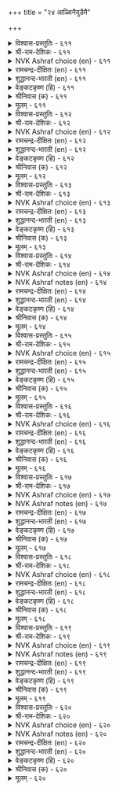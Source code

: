 +++
title = "२४ आळ्विनैयुडैमै"

+++

<details><summary>विश्वास-प्रस्तुतिः - ६११</summary>

अरुमै उडैत्तॆऩ्ऱु असावामै वेण्डुम्  
पॆरुमै मुयऱ्सि तरुम्। ६११  
</details>

<details><summary>श्री-राम-देशिकः - ६११</summary>

अधिकारः ६२. प्रयत्नशीलत्वम्  
साध्यमिदमित्येतां मतिं त्यक्त्वा प्रयत्यताम् ।  
स एव यत्नस्ते दद्यात् बलं कार्यसमापने ॥ ६११॥
</details>

<details><summary>NVK Ashraf choice (en) - ६११</summary>

०६११  
Do not give up saying "It is impossible".  
Effort will overcome.  
(P.S. Sundaram)  
</details>

<details><summary>रामचन्द्र-दीक्षितः (en) - ६११</summary>

611\. arumai uṭaittu eṉṟu acāvāmai vēṇṭum;  
perumai muyaṟci tarum.

611\. “Do not give up (your task) saying ‘O’ It is very difficult." The art of doing it comes of exertion.  
</details>

<details><summary>शुद्धानन्द-भारती (en) - ६११</summary>

1\. அருமை உடைத்தென்று அசாவாமை வேண்டும்  
பெருமை முயற்சி தரும்.  
Feel not frustrate saying "Tis hard".  
Who tries attains striving's reward.        611  
</details>

<details><summary>वेङ्कटकृष्ण (हि) - ६११</summary>

611
दुष्कर यह यों समझकर, होना नहीं निरास ।  
जानो योग्य महानता, देगा सतत प्रयास ॥
</details>

<details><summary>श्रीनिवास (क) - ६११</summary>

611. इदु मुगिसलु कष्टसाध्यवादुदु ऎन्दु अधीरतॆगॊळगागबारदु; प्रयत्नदिन्द हिरिमॆयु लइसुत्तदॆ.

</details>

<details><summary>मूलम् - ६११</summary>

अरुमै उडैत्तॆऩ्ऱु असावामै वेण्डुम्  
पॆरुमै मुयऱ्सि तरुम्। ६११  
</details>

<details><summary>विश्वास-प्रस्तुतिः - ६१२</summary>

विऩैक्कण् विऩैगॆडल् ओम्बल् विऩैक्कुऱै  
तीर्न्दारिऩ् तीर्न्दऩ्ऱु उलगु। ६१२  
</details>

<details><summary>श्री-राम-देशिकः - ६१२</summary>

जहाति तं नरं लोको यः कर्तव्यं परित्यजेत् ।  
तस्मात् प्रयत्नशून्यत्वं मुञ्च कर्तव्यकर्मसु ॥ ६१२॥
</details>

<details><summary>NVK Ashraf choice (en) - ६१२</summary>

०६१२  
Leave no task incomplete,  
For the world gives up those who give up. *  
(P.S. Sundaram)  
</details>

<details><summary>रामचन्द्र-दीक्षितः (en) - ६१२</summary>

612\. viṉaikkaṇ viṉaikeṭal ōmpal-viṉaik kuṟai  
tīrntāriṉ tīrntaṉṟu, ulaku!.

612\. Do not give up your task in the middle; for the world will abandon those who leave their task unfinished.  
</details>

<details><summary>शुद्धानन्द-भारती (en) - ६१२</summary>

2\. வினைக்கண் வினைகெடல் ஓம்பல் வினைக்குறை  
தீர்ந்தாரின் தீர்ந்தன்று உலகு.  
In doing work don't break and shirk  
The world will quit who quits his work.        612  
</details>

<details><summary>वेङ्कटकृष्ण (हि) - ६१२</summary>

612
ढीला पड़ना यत्न में, कर दो बिलकुल त्याग ।  
त्यागेंगे जो यत्न को, उन्हें करे जग त्याग ॥
</details>

<details><summary>श्रीनिवास (क) - ६१२</summary>

612. कॆलसवन्नु पूर्तिमाडदॆ अर्धदल्लि कैबिट्टवरन्नु लोकवू कैबिडुवुदु; अदरिन्द हिडिद कॆलसदल्लि बरुव
ऎडरुतॊडरुगळन्नू लक्ष्यदल्लिट्टुकॊळ्ळबेकु.

</details>

<details><summary>मूलम् - ६१२</summary>

विऩैक्कण् विऩैगॆडल् ओम्बल् विऩैक्कुऱै  
तीर्न्दारिऩ् तीर्न्दऩ्ऱु उलगु। ६१२  
</details>

<details><summary>विश्वास-प्रस्तुतिः - ६१३</summary>

ताळाण्मै ऎऩ्ऩुम् तगैमैक्कण् तङ्गिऱ्ऱे  
वेळाण्मै ऎऩ्ऩुञ् जॆरुक्कु। ६१३  
</details>

<details><summary>श्री-राम-देशिकः - ६१३</summary>

परोपकरणे बुद्धिस्तेषामेव प्रवर्तते ।  
अकुण्ठितप्रयत्नारव्यगुणेन सहितास्तु ये ॥ ६१३॥
</details>

<details><summary>NVK Ashraf choice (en) - ६१३</summary>

०६१३  
The pride of being a philanthropist belongs to those  
Who have that quality called perseverance. * 
(G. Vanmikanathan)  
</details>

<details><summary>रामचन्द्र-दीक्षितः (en) - ६१३</summary>

613\. tāḷāṇmai eṉṉum takaimaikkaṇ taṅkiṟṟē-  
vēḷāṇmai eṉṉum cerukku.

613\. The greatness which consists in helping others dwells in the virtue of persevering effort.  
</details>

<details><summary>शुद्धानन्द-भारती (en) - ६१३</summary>

3\. தாளாண்மை என்னும் தகைமைக்கண் தங்கிற்றே  
வேளாண்மை என்னுஞ் செருக்கு.  
On excellence of industry  
Depends magnanimous bounty.        613  
</details>

<details><summary>वेङ्कटकृष्ण (हि) - ६१३</summary>

613
यत्नशीलता जो रही, उत्तम गुणस्वरूप ।  
उसपर स्थित है श्रेष्ठता, परोपकार स्वरूप ॥
</details>

<details><summary>श्रीनिवास (क) - ६१३</summary>

613. परोपकारवॆन्नुव सिरियु, मानुष प्रयत्नवॆन्नुव हिरिय गुणदल्लि नॆलसिरुवुदु.

</details>

<details><summary>मूलम् - ६१३</summary>

ताळाण्मै ऎऩ्ऩुम् तगैमैक्कण् तङ्गिऱ्ऱे  
वेळाण्मै ऎऩ्ऩुञ् जॆरुक्कु। ६१३  
</details>

<details><summary>विश्वास-प्रस्तुतिः - ६१४</summary>

ताळाण्मै इल्लादाऩ् वेळाण्मै पेडिगै  
वाळाण्मै पोलक् कॆडुम्। ६१४  
</details>

<details><summary>श्री-राम-देशिकः - ६१४</summary>

परोपकारं कर्तुं न शक्नुयाद्यत्नवर्जितः ।  
करवर्तिकृपाणोऽपि भीरुः किं कर्तुमर्हति ॥ ६१४॥
</details>

<details><summary>NVK Ashraf choice (en) - ६१४</summary>

०६१४  
The liberality of the indolent man will not endure,  
Like a sword in eunuch's hand.*  
(V.V.S. Aiyar)  
</details>

<details><summary>NVK Ashraf notes (en) - ६१४</summary>

६१४. Valluvar has used this simile of “sword in eunuch’s hand” at least thrice in the Kural. In ७२६ he asks “What use is a sword to cowards and books to those who fear assembly?” * ((P.S. Sundaram), (N.V.K. Ashraf)). And in ७२७, he says “As a sword to a eunuch before his foes, is the learning to one who fears assembly.” * ((G.U. Pope), (V.V.S. Aiyar))
</details>

<details><summary>रामचन्द्र-दीक्षितः (en) - ६१४</summary>

614\. tāḷāṇmai illātāṉ vēḷāṇmai, pēṭi kai  
vāḷ āṇmai pōla, keṭum.

614\. The service of one with no persevering effort is vain like the sword wielded by a hermaphrodite.  
</details>

<details><summary>शुद्धानन्द-भारती (en) - ६१४</summary>

4\. தாளாண்மை இல்லாதான் வேளாண்மை பேடிகை  
வாளாண்மை போலக் கெடும்.  
Bounty of man who never strives  
Like sword in eunuch's hand it fails.        614  
</details>

<details><summary>वेङ्कटकृष्ण (हि) - ६१४</summary>

614
यों है उद्यमरहित का, करना परोपकार ।  
कोई कायर व्यर्थ ज्यों, चला रहा तलवार ॥
</details>

<details><summary>श्रीनिवास (क) - ६१४</summary>

614. मनुष्य प्रयत्नविल्लदवन परोपकारवु, हेडियु कैयल्लि कत्ति हिडिदु बल्लाळ्तनवन्नु तोरिदन्तॆ
व्यर्थवागुवुदु.

</details>

<details><summary>मूलम् - ६१४</summary>

ताळाण्मै इल्लादाऩ् वेळाण्मै पेडिगै  
वाळाण्मै पोलक् कॆडुम्। ६१४  
</details>

<details><summary>विश्वास-प्रस्तुतिः - ६१५</summary>

इऩ्पम् विऴैयाऩ् विऩैविऴैवाऩ् तऩ्केळिर्  
तुऩ्पम् तुडैत्तूऩ्ऱुम् तूण्। ६१५  
</details>

<details><summary>श्री-राम-देशिकः - ६१५</summary>

यः सुखेच्छां परित्यज्य कर्मण्येव कृतादर्ः ।  
स तु स्वीयजनक्लेशं वारयेत् स्तम्भतां गतः ॥ ६१५॥
</details>

<details><summary>NVK Ashraf choice (en) - ६१५</summary>

०६१५  
A pillar of comfort to his friends is he  
Who scorns delight and loves labour. *  
(P.S. Sundaram)  
</details>

<details><summary>रामचन्द्र-दीक्षितः (en) - ६१५</summary>

615\. iṉpam viḻaiyāṉ, viṉai viḻaivāṉ taṉ kēḷir  
tuṉpam tuṭaittu ūṉṟum tūṇ.

615\. One who does not seek pleasure but delights in work will be a pillar of support to one’s relatives in their sorrow.  
</details>

<details><summary>शुद्धानन्द-भारती (en) - ६१५</summary>

5\. இன்பம் விழையான் வினைவிழைவான் தன்கேளிர்  
துன்பம் துடைத்தூன்றும் தூண்.  
Work who likes and not pleasure  
Wipes grief of friends, pillar secure.        615  
</details>

<details><summary>वेङ्कटकृष्ण (हि) - ६१५</summary>

615
जिसे न सुख की चाह है, कर्म-पूर्ति है चाह ।  
स्तंभ बने वह थामता, मिटा बन्धुजन-आह ॥
</details>

<details><summary>श्रीनिवास (क) - ६१५</summary>

615. तन्न सुखवन्नु बयसदॆ, कैकॊण्ड कॆलसवन्नु प्रीतिसुववनु तन्न बन्धुगळ सङ्कटवन्नु तॊडॆदु हाकलु ताळिनिल्लुव
आधार कम्बवागुवनु.

</details>

<details><summary>मूलम् - ६१५</summary>

इऩ्पम् विऴैयाऩ् विऩैविऴैवाऩ् तऩ्केळिर्  
तुऩ्पम् तुडैत्तूऩ्ऱुम् तूण्। ६१५  
</details>

<details><summary>विश्वास-प्रस्तुतिः - ६१६</summary>

मुयऱ्सि तिरुविऩै आक्कुम् मुयऱ्ऱिऩ्मै  
इऩ्मै पुगुत्ति विडुम्। ६१६  
</details>

<details><summary>श्री-राम-देशिकः - ६१६</summary>

सम्पदं सर्वदा दद्यात् व्यवसायो महीभुजाम् ।  
दारिद्र्यं तस्य जनयेत् व्यवसायविहीनता ॥ ६१६॥
</details>

<details><summary>NVK Ashraf choice (en) - ६१६</summary>

०६१६  
Exertion leads to wealth;  
Lack of it brings forth poverty. *  
(P.S. Sundaram)  
</details>

<details><summary>रामचन्द्र-दीक्षितः (en) - ६१६</summary>

616\. muyaṟci-tiruviṉai ākkum; muyaṟṟu iṉmai  
iṉmai pukuttiviṭum.

616\. Exertion achieves wealth; absence of it brings on poverty.  
</details>

<details><summary>शुद्धानन्द-भारती (en) - ६१६</summary>

6\. முயற்சி திருவினை யாக்கும் முயற்றின்மை  
இன்மை புகுத்தி விடும்.  
Industry adds prosperity  
Indolence brings but poverty.        616  
</details>

<details><summary>वेङ्कटकृष्ण (हि) - ६१६</summary>

616
बढ़ती धन-संपत्ति की, कर देता है यत्न ।  
दारिद्रय को घुसेड़ कर, देता रहे अयत्न ॥
</details>

<details><summary>श्रीनिवास (क) - ६१६</summary>

616. प्रयत्नदिन्द सिरियु बॆळॆयुवुदु; प्रयत्नविल्लदिद्दरॆ दारिद्र्यवु होगुवुदु.

</details>

<details><summary>मूलम् - ६१६</summary>

मुयऱ्सि तिरुविऩै आक्कुम् मुयऱ्ऱिऩ्मै  
इऩ्मै पुगुत्ति विडुम्। ६१६  
</details>

<details><summary>विश्वास-प्रस्तुतिः - ६१७</summary>

मडियुळाळ् मामुगडि ऎऩ्प मडियिलाऩ्  
ताळुळाऩ् तामरैयि ऩाळ्। ६१७  
</details>

<details><summary>श्री-राम-देशिकः - ६१७</summary>

अलक्ष्मीः स्ग्यामला ज्येष्ठा निवसेदलसाश्रिता ।  
आलस्यवर्जिते पुंसि वर्तते पद्मसम्भवा ॥ ६१७॥
</details>

<details><summary>NVK Ashraf choice (en) - ६१७</summary>

०६१७  
The black ogress 'misfortune' lurks in laziness,  
While goddess 'fortune' lingers in active men. *  
(Satguru Subramuniyaswami)  
</details>

<details><summary>NVK Ashraf notes (en) - ६१७</summary>

६१७. (J. Narayanaswamy) provides an interesting translation, though not close to the original: "Where sloth resides total darkness prevails; where industry thrives, brightness radiates like lotus". The meaning of the couplet is best summed by (K. Krishnaswamy & Vijaya Ramkumar): "Misfortune will befall the indolent, while the goddess of wealth will attend the hardworking".
</details>

<details><summary>रामचन्द्र-दीक्षितः (en) - ६१७</summary>

617\. 'maṭi uḷāḷ, mā mukaṭi' eṉpa; maṭi ilāṉ  
tāḷ uḷāḷ, tāmaraiyiṉāḷ.

617\. Goddess of misfortune dwells in sloth; the Goddess of fortune lives in exertion.  
</details>

<details><summary>शुद्धानन्द-भारती (en) - ६१७</summary>

7\. மடியுளாள் மாமுகடி என்ப மடியிலான்  
தாளுளாள் தாமரையி னாள்.  
Illuck abides with sloth they say  
*Laxmi's gifts with labourers stay.        617  
</details>

<details><summary>वेङ्कटकृष्ण (हि) - ६१७</summary>

617
करती है आलस्य में, काली ज्येष्ठा वास ।  
यत्नशील के यत्न में, कमला का है वास ॥
</details>

<details><summary>श्रीनिवास (क) - ६१७</summary>

617. ऒब्बन आलस्यदल्लि दरिद्रलक्ष्मि नॆलसि आळुवळु. आलस्यविल्लदवन प्रयत्नदल्लि भाग्यलक्ष्मि नॆलॆसुवळु ऎन्दु
(बल्लवरु) हेळुत्तारॆ.

</details>

<details><summary>मूलम् - ६१७</summary>

मडियुळाळ् मामुगडि ऎऩ्प मडियिलाऩ्  
ताळुळाऩ् तामरैयि ऩाळ्। ६१७  
</details>

<details><summary>विश्वास-प्रस्तुतिः - ६१८</summary>

पॊऱियिऩ्मै यार्क्कुम् पऴियऩ्ऱु अऱिवऱिन्दु  
आळ्विऩै इऩ्मै पऴि। ६१८  
</details>

<details><summary>श्री-राम-देशिकः - ६१८</summary>

ज्ञात्वा यथावक्तार्येषु यत्नः स्वीक्रियतां त्वया ।  
विधिना निष्फले यत्ने न निन्द्यस्त्वं भविष्यसि ॥ ६१८॥
</details>

<details><summary>NVK Ashraf choice (en) - ६१८</summary>

०६१८  
Ill-luck is never blamed. What is blamed  
Is knowledge without exertion.  
(P.S. Sundaram)  
</details>

<details><summary>रामचन्द्र-दीक्षितः (en) - ६१८</summary>

618\. poṟi iṉmai yārkkum paḻi aṉṟu; aṟivu aṟintu,  
āḷviṉai iṉmai paḻi.

618\. Ill-luck is no disgrace; but it is a disgrace if one does not exert himself as to what should be done.  
</details>

<details><summary>शुद्धानन्द-भारती (en) - ६१८</summary>

8\. பொறியின்மை யார்க்கும் பழியன்று அறிவறிந்து  
ஆள்வினை இன்மை பழி.  
Misfortune is disgrace to none  
The shame is nothing learnt or done.        618  
</details>

<details><summary>वेङ्कटकृष्ण (हि) - ६१८</summary>

618
यदि विधि नहिं अनुकूल है, तो न किसी का दोष ।  
खूब जान ज्ञातव्य को, यत्न न करना दोष ॥
</details>

<details><summary>श्रीनिवास (क) - ६१८</summary>

618. दारिद्र्यवु यारिगू दोषवल्ल; अरिविनिन्द विचारमाडि प्रयत्न माडदिद्दरॆ अदु दोषवागुवुदु.

</details>

<details><summary>मूलम् - ६१८</summary>

पॊऱियिऩ्मै यार्क्कुम् पऴियऩ्ऱु अऱिवऱिन्दु  
आळ्विऩै इऩ्मै पऴि। ६१८  
</details>

<details><summary>विश्वास-प्रस्तुतिः - ६१९</summary>

तॆय्वत्ताऩ् आगा तॆऩिऩुम् मुयऱ्सिदऩ्  
मॆय्वरुत्तक् कूलि तरुम्। ६१९  
</details>

<details><summary>श्री-राम-देशिकः - ६१९</summary>

विधौ ते प्रतिकूलेऽपि मा यत्नं त्यज सर्वदा ।  
अलब्धेऽपि फले कायक्लेशो नैव वृथा भवेत् ॥ ६१९॥
</details>

<details><summary>NVK Ashraf choice (en) - ६१९</summary>

०६१९  
Even though God be against,  
Effort is bound to pay the wages of labour. *  
(V.V.S. Aiyar)  
</details>

<details><summary>NVK Ashraf notes (en) - ६१९</summary>

६१९. The word "तॆय्वम्" has also been translated sometimes as "fate" as in the case of "वगुत्तान्" in couplet ३७७. Relevant here is the translation of a similar passage from Naladiyar – a Jaina classic beyond doubt. "Though fortune forsake him and fate frown on him॥॥॥" Translator S. Anavaratavinayakam Pillai here has chosen to render the word "तॆय्वम्" as "fate".
</details>

<details><summary>रामचन्द्र-दीक्षितः (en) - ६१९</summary>

619\. teyvattāṉ ākātueṉiṉum, muyaṟci taṉ  
mey varuttak kūli tarum.

619\. Though fate should ordain failure, bodily exertion will yield its own reward.  
</details>

<details><summary>शुद्धानन्द-भारती (en) - ६१९</summary>

9\. தெய்வத்தான் ஆகாது எனினும் முயற்சிதன்  
மெய்வருத்தக் கூலி தரும்.  
Though fate is against fulfilment  
Hard labour has ready payment.        619  
</details>

<details><summary>वेङ्कटकृष्ण (हि) - ६१९</summary>

619
यद्यपि मिले न दैववश, इच्छित फल जो भोग्य ।  
श्रम देगा पारिश्रमिक, निज देह-श्रम-योग्य ॥
</details>

<details><summary>श्रीनिवास (क) - ६१९</summary>

619. दैवविधिय कारणदिन्द ऒन्दु कॆलस फलिसदॆ होदरू प्रयत्नवु तन्न शरीरश्रमद कूलियागि फलवन्नु नीडुत्तदॆ.

</details>

<details><summary>मूलम् - ६१९</summary>

तॆय्वत्ताऩ् आगा तॆऩिऩुम् मुयऱ्सिदऩ्  
मॆय्वरुत्तक् कूलि तरुम्। ६१९  
</details>

<details><summary>विश्वास-प्रस्तुतिः - ६२०</summary>

ऊऴैयुम् उप्पक्कम् काण्बर् उलैविऩ्ऱित्  
ताऴादु उञऱ्ऱु पवर्। ६२०  
</details>

<details><summary>श्री-राम-देशिकः - ६२०</summary>

विनालस्यं कर्मलोपमन्तरा यत्नवान् नरः ।  
प्रतिकूलं विघिं चापि स कदाचिद्विजेष्यति ॥ ६२०॥
</details>

<details><summary>NVK Ashraf choice (en) - ६२०</summary>

०६२०  
Those who never get tired of striving undauntedly  
Shall leave even Fate behind.  
( Shuddhananda Bharatiar), (P.S. Sundaram)  
</details>

<details><summary>NVK Ashraf notes (en) - ६२०</summary>

६२०. Compare with ३८० "What is there mightier than fate? For it overtakes us in spite of our plans to overcome it" * - (Satguru Subramuniyaswami), (N.V.K. Ashraf)
</details>

<details><summary>रामचन्द्र-दीक्षितः (en) - ६२०</summary>

620\. ūḻaiyum uppakkam kāṇpar-ulaivu iṉṟit  
tāḻātu uñaṟṟupavar.

620\. Those who labour hard, undaunted by obstacles will overcome destiny.  
</details>

<details><summary>शुद्धानन्द-भारती (en) - ६२०</summary>

10\. ஊழையும் உப்பக்கம் காண்பர் உலைவின்றித்  
தாழாது உஞற்று பவர்  
Tireless Toiler's striving hand  
Shall leave even the fate behind.        620  
</details>

<details><summary>वेङ्कटकृष्ण (हि) - ६२०</summary>

620
विधि पर भी पाते विजय, जो हैं उद्यमशील ।  
सतत यत्न करते हुए, बिना किये कुछ ढील ॥
</details>

<details><summary>श्रीनिवास (क) - ६२०</summary>

620. दणॆविल्लदॆ, ऎदॆगुन्ददॆ प्रयत्नशीलरागिरुववरु (तम्मन्नु काडुव) विधियन्नु तम्म बॆन्न हिन्दॆ काणुवरु.
(विधियिन्द पारागुवरु)
</details>

<details><summary>मूलम् - ६२०</summary>

ऊऴैयुम् उप्पक्कम् काण्बर् उलैविऩ्ऱित्  
ताऴादु उञऱ्ऱु पवर्। ६२०  
</details>

